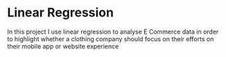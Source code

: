 # Linear Regression
In this project I use linear regression to analyse E Commerce data in order to highlight whether a clothing company should focus on their efforts on their mobile app or website experience
